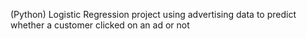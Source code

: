 (Python) Logistic Regression project using advertising data to predict whether a customer clicked on an ad or not
